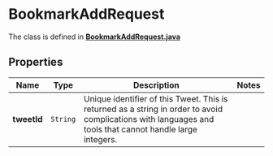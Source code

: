 

# BookmarkAddRequest

The class is defined in **[BookmarkAddRequest.java](../../src/main/java/example/micronaut/model/BookmarkAddRequest.java)**

## Properties

Name | Type | Description | Notes
------------ | ------------- | ------------- | -------------
**tweetId** | `String` | Unique identifier of this Tweet. This is returned as a string in order to avoid complications with languages and tools that cannot handle large integers. | 




